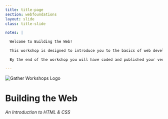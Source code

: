 ```yaml
---
title: title-page
section: webfoundations
layout: slide
class: title-slide

notes: |

  Welcome to Building the Web!

  This workshop is designed to introduce you to the basics of web development through a few short coding challenges.

  By the end of the workshop you will have coded and published your very own web page!

---
```



![Gather Workshops Logo](/Building-the-Web/images/gw_logo.png)

# Building the Web

_An Introduction to HTML & CSS_
